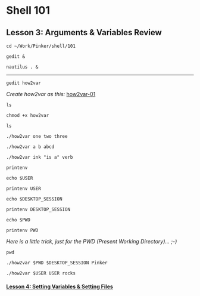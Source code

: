 # Shell 101
## Lesson 3: Arguments & Variables Review

`cd ~/Work/Pinker/shell/101`

`gedit &`

`nautilus . &`
___

`gedit how2var`

*Create how2var as this:* [how2var-01](https://github.com/inkVerb/pinker/blob/master/101-shell/how2var-01)

`ls`

`chmod +x how2var`

`ls`

`./how2var one two three`

`./how2var a b abcd`

`./how2var ink "is a" verb`

`printenv`

`echo $USER`

`printenv USER`

`echo $DESKTOP_SESSION`

`printenv DESKTOP_SESSION`

`echo $PWD`

`printenv PWD`

*Here is a little trick, just for the PWD (Present Working Directory)... ;-)*

`pwd`

`./how2var $PWD $DESKTOP_SESSION Pinker`

`./how2var $USER USER rocks`

#### [Lesson 4: Setting Variables & Setting Files](https://github.com/inkVerb/pinker/blob/master/101-shell/Lesson-04.md)
